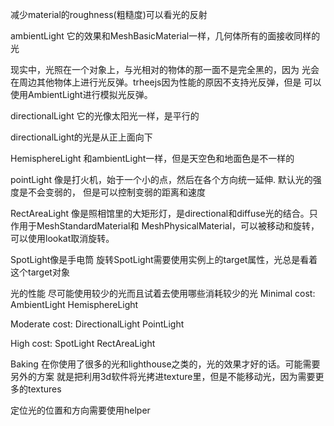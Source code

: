 
减少material的roughness(粗糙度)可以看光的反射


ambientLight
它的效果和MeshBasicMaterial一样，几何体所有的面接收同样的光

现实中，光照在一个对象上，与光相对的物体的那一面不是完全黑的，因为
光会在周边其他物体上进行光反弹。trheejs因为性能的原因不支持光反弹，但是
可以使用AmbientLight进行模拟光反弹。

directionalLight
它的光像太阳光一样，是平行的

directionalLight的光是从正上面向下


HemisphereLight
和ambientLight一样，但是天空色和地面色是不一样的

pointLight
像是打火机，始于一个小的点，然后在各个方向统一延伸. 默认光的强度是不会变弱的，
但是可以控制变弱的距离和速度


RectAreaLight
像是照相馆里的大矩形灯，是directional和diffuse光的结合。只作用于MeshStandardMaterial和
MeshPhysicalMaterial，可以被移动和旋转，可以使用lookat取消旋转。

SpotLight像是手电筒
旋转SpotLight需要使用实例上的target属性，光总是看着这个target对象


光的性能
尽可能使用较少的光而且试着去使用哪些消耗较少的光
Minimal cost:
    AmbientLight
    HemisphereLight

Moderate cost:
    DirectionalLight
    PointLight

High cost:
    SpotLight
    RectAreaLight


Baking
在你使用了很多的光和lighthouse之类的，光的效果才好的话。可能需要另外的方案
就是把利用3d软件将光拷进texture里，但是不能移动光，因为需要更多的textures


定位光的位置和方向需要使用helper


